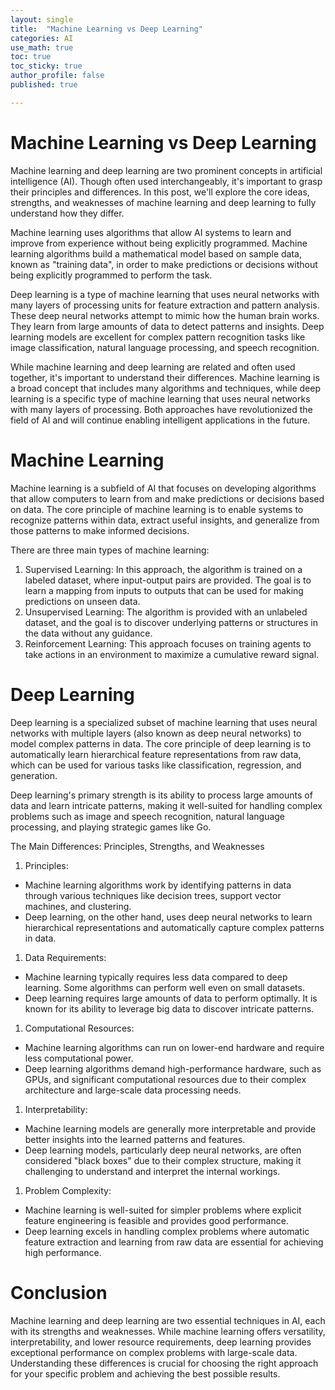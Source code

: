 ```yaml
---
layout: single
title:  "Machine Learning vs Deep Learning"
categories: AI
use_math: true
toc: true
toc_sticky: true
author_profile: false
published: true

---
```


# Machine Learning vs Deep Learning

Machine learning and deep learning are two prominent concepts in artificial intelligence (AI). Though often used interchangeably, it's important to grasp their principles and differences. In this post, we'll explore the core ideas, strengths, and weaknesses of machine learning and deep learning to fully understand how they differ.

Machine learning uses algorithms that allow AI systems to learn and improve from experience without being explicitly programmed. Machine learning algorithms build a mathematical model based on sample data, known as "training data", in order to make predictions or decisions without being explicitly programmed to perform the task.

Deep learning is a type of machine learning that uses neural networks with many layers of processing units for feature extraction and pattern analysis. These deep neural networks attempt to mimic how the human brain works. They learn from large amounts of data to detect patterns and insights. Deep learning models are excellent for complex pattern recognition tasks like image classification, natural language processing, and speech recognition.

While machine learning and deep learning are related and often used together, it's important to understand their differences. Machine learning is a broad concept that includes many algorithms and techniques, while deep learning is a specific type of machine learning that uses neural networks with many layers of processing. Both approaches have revolutionized the field of AI and will continue enabling intelligent applications in the future.

# Machine Learning

Machine learning is a subfield of AI that focuses on developing algorithms that allow computers to learn from and make predictions or decisions based on data. The core principle of machine learning is to enable systems to recognize patterns within data, extract useful insights, and generalize from those patterns to make informed decisions.

There are three main types of machine learning:

1. Supervised Learning: In this approach, the algorithm is trained on a labeled dataset, where input-output pairs are provided. The goal is to learn a mapping from inputs to outputs that can be used for making predictions on unseen data.
2. Unsupervised Learning: The algorithm is provided with an unlabeled dataset, and the goal is to discover underlying patterns or structures in the data without any guidance.
3. Reinforcement Learning: This approach focuses on training agents to take actions in an environment to maximize a cumulative reward signal.

# Deep Learning

Deep learning is a specialized subset of machine learning that uses neural networks with multiple layers (also known as deep neural networks) to model complex patterns in data. The core principle of deep learning is to automatically learn hierarchical feature representations from raw data, which can be used for various tasks like classification, regression, and generation.

Deep learning's primary strength is its ability to process large amounts of data and learn intricate patterns, making it well-suited for handling complex problems such as image and speech recognition, natural language processing, and playing strategic games like Go.

The Main Differences: Principles, Strengths, and Weaknesses

1. Principles:
- Machine learning algorithms work by identifying patterns in data through various techniques like decision trees, support vector machines, and clustering.
- Deep learning, on the other hand, uses deep neural networks to learn hierarchical representations and automatically capture complex patterns in data.
1. Data Requirements:
- Machine learning typically requires less data compared to deep learning. Some algorithms can perform well even on small datasets.
- Deep learning requires large amounts of data to perform optimally. It is known for its ability to leverage big data to discover intricate patterns.
1. Computational Resources:
- Machine learning algorithms can run on lower-end hardware and require less computational power.
- Deep learning algorithms demand high-performance hardware, such as GPUs, and significant computational resources due to their complex architecture and large-scale data processing needs.
1. Interpretability:
- Machine learning models are generally more interpretable and provide better insights into the learned patterns and features.
- Deep learning models, particularly deep neural networks, are often considered "black boxes" due to their complex structure, making it challenging to understand and interpret the internal workings.
1. Problem Complexity:
- Machine learning is well-suited for simpler problems where explicit feature engineering is feasible and provides good performance.
- Deep learning excels in handling complex problems where automatic feature extraction and learning from raw data are essential for achieving high performance.

# Conclusion

Machine learning and deep learning are two essential techniques in AI, each with its strengths and weaknesses. While machine learning offers versatility, interpretability, and lower resource requirements, deep learning provides exceptional performance on complex problems with large-scale data. Understanding these differences is crucial for choosing the right approach for your specific problem and achieving the best possible results.